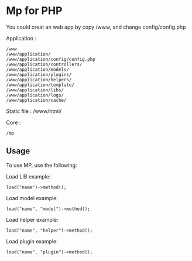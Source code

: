 # Mp for PHP

You could creat an  web app by copy /www, and change config/config.php

Application :

    /www
    /www/application/
    /www/application/config/config.php
    /www/application/controllers/
    /www/application/models/
    /www/application/plugins/
    /www/application/helpers/
    /www/application/template/
    /www/application/libs/
    /www/application/logs/
    /www/application/cache/

Static file :
    /www/html/

Core :

    /mp
    
## Usage

To use MP, use the following:

Load LIB example:

    load("name")->method();
    
    
Load model example:

    load("name", "model")->method();
    
Load helper example:

    load("name", "helper")->method();
    
    
Load plugin example:

    load("name", "plugin")->method();

